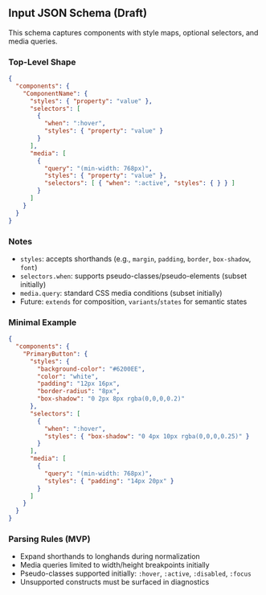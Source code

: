 ## Input JSON Schema (Draft)

This schema captures components with style maps, optional selectors, and media queries.

### Top-Level Shape
```json
{
  "components": {
    "ComponentName": {
      "styles": { "property": "value" },
      "selectors": [
        {
          "when": ":hover", 
          "styles": { "property": "value" }
        }
      ],
      "media": [
        {
          "query": "(min-width: 768px)",
          "styles": { "property": "value" },
          "selectors": [ { "when": ":active", "styles": { } } ]
        }
      ]
    }
  }
}
```

### Notes
- `styles`: accepts shorthands (e.g., `margin`, `padding`, `border`, `box-shadow`, `font`)
- `selectors.when`: supports pseudo-classes/pseudo-elements (subset initially)
- `media.query`: standard CSS media conditions (subset initially)
- Future: `extends` for composition, `variants`/`states` for semantic states

### Minimal Example
```json
{
  "components": {
    "PrimaryButton": {
      "styles": {
        "background-color": "#6200EE",
        "color": "white",
        "padding": "12px 16px",
        "border-radius": "8px",
        "box-shadow": "0 2px 8px rgba(0,0,0,0.2)"
      },
      "selectors": [
        {
          "when": ":hover",
          "styles": { "box-shadow": "0 4px 10px rgba(0,0,0,0.25)" }
        }
      ],
      "media": [
        {
          "query": "(min-width: 768px)",
          "styles": { "padding": "14px 20px" }
        }
      ]
    }
  }
}
```

### Parsing Rules (MVP)
- Expand shorthands to longhands during normalization
- Media queries limited to width/height breakpoints initially
- Pseudo-classes supported initially: `:hover`, `:active`, `:disabled`, `:focus`
- Unsupported constructs must be surfaced in diagnostics


